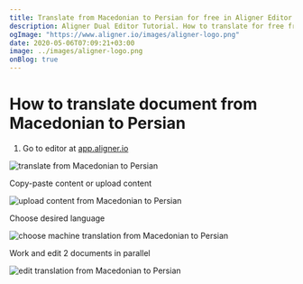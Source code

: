 ```yaml
---
title: Translate from Macedonian to Persian for free in Aligner Editor
description: Aligner Dual Editor Tutorial. How to translate for free from Macedonian to Persian. Aligner is multilingual document management platform. 
ogImage: "https://www.aligner.io/images/aligner-logo.png"
date: 2020-05-06T07:09:21+03:00
image: ../images/aligner-logo.png
onBlog: true
---
```


# How to translate document from Macedonian to Persian

1. Go to editor at [app.aligner.io](https://app.aligner.io "Aligner App web page")

![translate from Macedonian to Persian](../aligner-blank-editor.png "translate from Macedonian to Persian")

Copy-paste content or upload content

![upload content from Macedonian to Persian](../aligner-uploaded-document.png "upload content from Macedonian to Persian")

Choose desired language

![choose machine translation from Macedonian to Persian](../aligner-language-dropdown.png "choose machine translation from Macedonian to Persian")

Work and edit 2 documents in parallel

![edit translation from Macedonian to Persian](../aligner-double-sitded-editor.png "edit translation from Macedonian to Persian")

